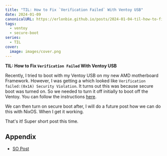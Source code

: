 ```yaml
---
title: "TIL: How to Fix `Verification Failed` With Ventoy USB"
date: 2024-01-09
canonicalURL: https://erlonbie.github.io/posts/2024-01-04-til-how-to-fix-verification-failed-with-ventoy-usb
tags:
  - ventoy
  - secure-boot
series:
  - TIL
cover:
  image: images/cover.png
---
```


**TIL: How to Fix `Verification Failed` With Ventoy USB**

Recently, I tried to boot with my Ventoy USB on my new AMD motherboard Framework. However, I was getting a which looked
like `Verification failed:(0x1A) Security Violation`. It turns out this was because secure boot was turned on. So we 
needed to turn it off initially to boot off the Ventoy. You can follow the instructions 
[here](https://community.frame.work/t/solved-secure-boot-and-custom-keys-on-the-amd-motherboard/38362/3).

We can then turn on secure boot after, I will do a future post how we can do this with NixOS. When I get it working.

That's it! Super short post this time.

## Appendix

- [SO Post](https://askubuntu.com/questions/1456460/verification-failed-0x1a-security-violation-while-installing-ubuntu)

